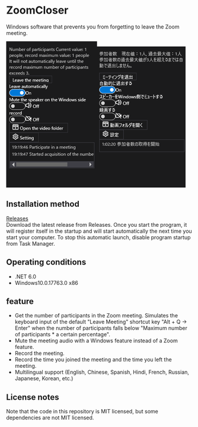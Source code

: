 # ZoomCloser

Windows software that prevents you from forgetting to leave the Zoom meeting.

![Sample](https://github.com/34j/ZoomCloser/blob/master/Example.png)![Sample](https://github.com/34j/ZoomCloser/blob/master/Example.ja.png)

## Installation method

[Releases](https://github.com/34j/ZoomCloser/releases)  
Download the latest release from Releases. Once you start the program, it will register itself in the startup and will start automatically the next time you start your computer.
To stop this automatic launch, disable program startup from Task Manager.

## Operating conditions

-   .NET 6.0
-   Windows10.0.17763.0 x86

## feature

-   Get the number of participants in the Zoom meeting. Simulates the keyboard input of the default "Leave Meeting" shortcut key "Alt + Q → Enter" when the number of participants falls below "Maximum number of participants \* a certain percentage".
-   Mute the meeting audio with a Windows feature instead of a Zoom feature.
-   Record the meeting.
-   Record the time you joined the meeting and the time you left the meeting.
-   Multilingual support (English, Chinese, Spanish, Hindi, French, Russian, Japanese, Korean, etc.)

## License notes

Note that the code in this repository is MIT licensed, but some dependencies are not MIT licensed.
